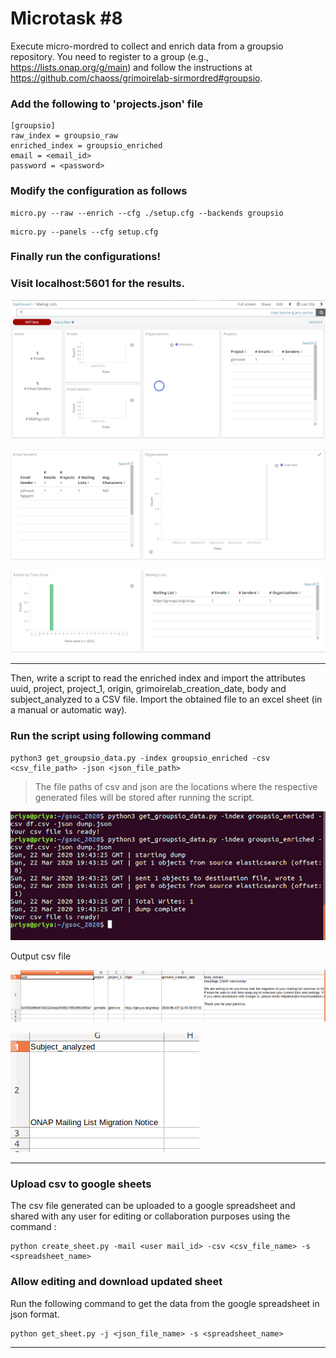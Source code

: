 # Microtask #8

Execute micro-mordred to collect and enrich data from a groupsio repository. You need to register to a group (e.g., https://lists.onap.org/g/main) and follow the instructions at https://github.com/chaoss/grimoirelab-sirmordred#groupsio. 

### Add the following to 'projects.json' file

```
[groupsio]
raw_index = groupsio_raw
enriched_index = groupsio_enriched
email = <email_id>
password = <password>
```

### Modify the configuration as follows

   ```
   micro.py --raw --enrich --cfg ./setup.cfg --backends groupsio
   ```

   ```
   micro.py --panels --cfg setup.cfg
   ```

### Finally run the configurations!

### Visit localhost:5601 for the results.

![dashboard](./images/mt8_1.png)

![op](./images/mt8_2.png)

![op](./images/mt8_3.png)

***

Then, write a script to read the enriched index and import the attributes uuid, project, project_1, origin, grimoirelab_creation_date, body and subject_analyzed to a CSV file. Import the obtained file to an excel sheet (in a manual or automatic way).

### Run the script using following command

```
python3 get_groupsio_data.py -index groupsio_enriched -csv <csv_file_path> -json <json_file_path>
```
> The file paths of csv and json are the locations where the respective generated files will be stored after running the script.

![script](./images/mt8_script_op.png)

Output csv file

![csv_file](./images/csv_file1.png)

![csv_file](./images/csv_file2.png)

***

### Upload csv to google sheets 

The csv file generated can be uploaded to a google spreadsheet and shared with any user for editing or collaboration purposes using the command : 

```
python create_sheet.py -mail <user mail_id> -csv <csv_file_name> -s <spreadsheet_name>
```

### Allow editing and download updated sheet

Run the following command to get the data from the google spreadsheet in json format.

```
python get_sheet.py -j <json_file_name> -s <spreadsheet_name>
```

***



